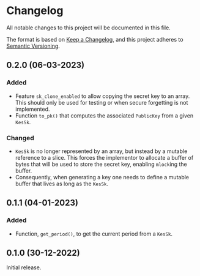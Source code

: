# Changelog
All notable changes to this project will be documented in this file.

The format is based on [Keep a Changelog](https://keepachangelog.com/en/1.0.0/),
and this project adheres to [Semantic Versioning](https://semver.org/spec/v2.0.0.html).

## 0.2.0 (06-03-2023)
### Added
- Feature `sk_clone_enabled` to allow copying the secret key to an array. This should only be used
  for testing or when secure forgetting is not implemented.
- Function `to_pk()` that computes the associated `PublicKey` from a given `KesSk`.

### Changed 
- `KesSk` is no longer represented by an array, but instead by a mutable reference to a slice. This
   forces the implementor to allocate a buffer of bytes that will be used to store the secret key,
   enabling `mlock`ing the buffer.
- Consequently, when generating a key one needs to define a mutable buffer that lives as long as 
  the `KesSk`.

## 0.1.1 (04-01-2023)
### Added
- Function, `get_period()`, to get the current period from a `KesSk`. 

## 0.1.0 (30-12-2022)
Initial release.
